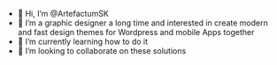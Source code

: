 - 👋 Hi, I’m @ArtefactumSK
- 👀 I’m a graphic designer a long time and interested in create modern and fast design themes for Wordpress and mobile Apps together
- 🌱 I’m currently learning how to do it
- 💞️ I’m looking to collaborate on these solutions

<!---
ArtefactumSK/ArtefactumSK is a ✨ special ✨ repository because its `README.md` (this file) appears on your GitHub profile.
You can click the Preview link to take a look at your changes.
--->
